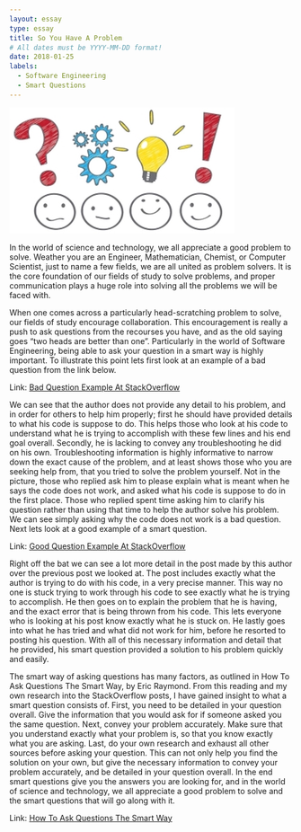 ```yaml
---
layout: essay
type: essay
title: So You Have A Problem 
# All dates must be YYYY-MM-DD format!
date: 2018-01-25
labels:
  - Software Engineering
  - Smart Questions
---
```

<img class="ui large right floated image" src="/images/qs.jpg">
  
   In the world of science and technology, we all appreciate a good problem to solve. Weather you are an Engineer, Mathematician, Chemist, or Computer Scientist, just to name a few fields, we are all united as problem solvers. It is the core foundation of our fields of study to solve problems, and proper communication plays a huge role into solving all the problems we will be faced with.  

   When one comes across a particularly head-scratching problem to solve, our fields of study encourage collaboration. This encouragement is really a push to ask questions from the recourses you have, and as the old saying goes “two heads are better than one”. Particularly in the world of Software Engineering, being able to ask your question in a smart way is highly important. To illustrate this point lets first look at an example of a bad question from the link below.

Link: <a href="https://stackoverflow.com/questions/33459245/why-this-javascript-containing-html-dom-code-does-not-work"><i class="large github icon"></i>Bad Question Example At StackOverflow</a>

   We can see that the author does not provide any detail to his problem, and in order for others to help him properly; first he should have provided details to what his code is suppose to do. This helps those who look at his code to understand what he is trying to accomplish with these few lines and his end goal overall. Secondly, he is lacking to convey any troubleshooting he did on his own. Troubleshooting information is highly informative to narrow down the exact cause of the problem, and at least shows those who you are seeking help from, that you tried to solve the problem yourself. Not in the picture, those who replied ask him to please explain what is meant when he says the code does not work, and asked what his code is suppose to do in the first place. Those who replied spent time asking him to clarify his question rather than using that time to help the author solve his problem. We can see simply asking why the code does not work is a bad question. Next lets look at a good example of a smart question.

Link: <a href="https://stackoverflow.com/questions/20035101/why-does-my-javascript-get-a-no-access-control-allow-origin-header-is-present"><i class="large github icon"></i>Good Question Example At StackOverflow</a>

   Right off the bat we can see a lot more detail in the post made by this author over the previous post we looked at. The post includes exactly what the author is trying to do with his code, in a very precise manner. This way no one is stuck trying to work through his code to see exactly what he is trying to accomplish. He then goes on to explain the problem that he is having, and the exact error that is being thrown from his code. This lets everyone who is looking at his post know exactly what he is stuck on. He lastly goes into what he has tried and what did not work for him, before he resorted to posting his question. With all of this necessary information and detail that he provided, his smart question provided a solution to his problem quickly and easily. 
   
   The smart way of asking questions has many factors, as outlined in How To Ask Questions The Smart Way, by Eric Raymond. From this reading and my own research into the StackOverflow posts, I have gained insight to what a smart question consists of. First, you need to be detailed in your question overall. Give the information that you would ask for if someone asked you the same question. Next, convey your problem accurately. Make sure that you understand exactly what your problem is, so that you know exactly what you are asking. Last, do your own research and exhaust all other sources before asking your question. This can not only help you find the solution on your own, but give the necessary information to convey your problem accurately, and be detailed in your question overall. In the end smart questions give you the answers you are looking for, and in the world of science and technology, we all appreciate a good problem to solve and the smart questions that will go along with it.
   
Link: <a href="http://www.catb.org/esr/faqs/smart-questions.html"><i class="large github icon"></i>How To Ask Questions The Smart Way</a>
